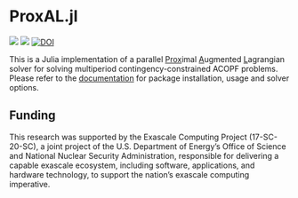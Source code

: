 
# ProxAL.jl

[![][docs-stable-img]][docs-stable-url] [![][build-stable-img]][build-url] [![DOI][doi-img]][doi-url]

[docs-latest-img]: https://img.shields.io/badge/docs-latest-blue.svg
[docs-latest-url]: https://exanauts.github.io/ProxAL.jl/

This is a Julia implementation of a parallel <ins>Prox</ins>imal <ins>A</ins>ugmented <ins>L</ins>agrangian solver for solving multiperiod contingency-constrained ACOPF problems. Please refer to the [documentation][docs-latest-url] for package installation, usage and solver options.

## Funding
This research was supported by the Exascale Computing Project (17-SC-20-SC), a joint project of the U.S. Department of Energy’s Office of Science and National Nuclear Security Administration, responsible for delivering a capable exascale ecosystem, including software, applications, and hardware technology, to support the nation’s exascale computing imperative.

[docs-stable-img]: https://img.shields.io/badge/docs-stable-blue.svg
[docs-stable-url]: https://exanauts.github.io/ProxAL.jl/

[build-url]: https://github.com/exanauts/ProxAL.jl/actions?query=workflow

[build-stable-img]: https://github.com/exanauts/ProxAL.jl/workflows/Run%20tests/badge.svg?branch=main

[doi-img]: https://zenodo.org/badge/236063417.svg
[doi-url]: https://zenodo.org/badge/latestdoi/236063417
